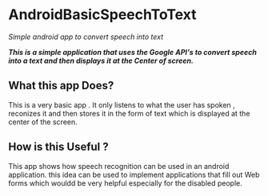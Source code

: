 # AndroidBasicSpeechToText
*Simple android app to convert speech into text*



***This is a simple application that uses the Google API's to convert speech into a text and then displays it at the Center of screen.***



## What this app Does?
This is a very basic app . It only  listens to what the user has spoken , reconizes it and then stores it in the form
of text which is displayed at the center of the screen.







## How is this Useful ?

This app shows how  speech recognition can be used in an android application.
this idea can be used to implement applications that fill out Web forms which wouldd be very helpful especially for the disabled people.
